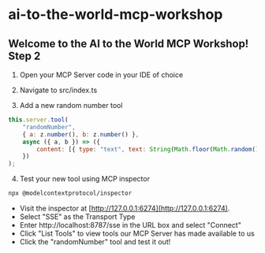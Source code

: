 # ai-to-the-world-mcp-workshop

## Welcome to the AI to the World MCP Workshop! Step 2

1) Open your MCP Server code in your IDE of choice

2) Navigate to src/index.ts

3) Add a new random number tool

```javascript
this.server.tool(
    "randomNumber",
    { a: z.number(), b: z.number() },
    async ({ a, b }) => ({
        content: [{ type: "text", text: String(Math.floor(Math.random() * (b - a + 1)) + a) }],
    })
);
```

4) Test your new tool using MCP inspector

```bash
npx @modelcontextprotocol/inspector
```

* Visit the inspector at [http://127.0.0.1:6274](http://127.0.0.1:6274).
* Select "SSE" as the Transport Type
* Enter http://localhost:8787/sse in the URL box and select "Connect"
* Click "List Tools" to view tools our MCP Server has made available to us
* Click the "randomNumber" tool and test it out!
